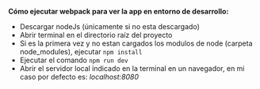 **Cómo ejecutar webpack para ver la app en entorno de desarrollo:**

  - Descargar nodeJs (únicamente si no esta descargado)
  - Abrir terminal en el directorio raíz del proyecto
  - Si es la primera vez y no estan cargados los modulos de node (carpeta node_modules), ejecutar `npm install`
  - Ejecutar el comando `npm run dev`
  - Abrir el servidor local indicado en la terminal en un navegador, en mi caso por defecto es: _localhost:8080_
